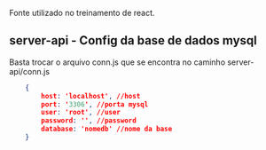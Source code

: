 Fonte utilizado no treinamento de react. 

## server-api - Config da base de dados mysql 

Basta trocar o arquivo conn.js que se encontra no caminho server-api/conn.js

```json
	{
		host: 'localhost', //host
		port: '3306', //porta mysql
		user: 'root', //user
		password: '', //password
		database: 'nomedb' //nome da base 
	}
```
